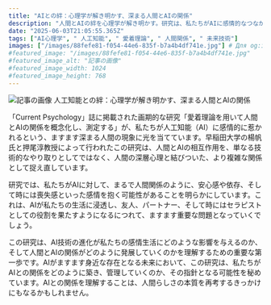 ```yaml
---
title: "AIとの絆：心理学が解き明かす、深まる人間とAIの関係"
description: "人間とAIの絆を心理学が解き明かす。研究は、私たちがAIに感情的なつながりを感じ、安心感や依存を抱く可能性を示唆。AIとの関係が深まる中、その影響と管理を理解する手がかりとなる。"
date: "2025-06-03T21:05:55.365Z"
tags: ["AI心理学", " 人工知能", " 愛着理論", " 人間関係", " 未来技術"]
images: ["/images/88fefe81-f054-44e6-835f-b7a4b4df741e.jpg"] # Для og:image
#featured_image: "/images/88fefe81-f054-44e6-835f-b7a4b4df741e.jpg"
#featured_image_alt: "記事の画像"
#featured_image_width: 1024
#featured_image_height: 768
---
```

![記事の画像](/images/88fefe81-f054-44e6-835f-b7a4b4df741e.jpg)
人工知能との絆：心理学が解き明かす、深まる人間とAIの関係

「Current Psychology」誌に掲載された画期的な研究「愛着理論を用いて人間とAIの関係を概念化し、測定する」が、私たちが人工知能（AI）に感情的に惹かれるという、ますます深まる人間の現象に光を当てています。早稲田大学の楊帆氏と押尾淳教授によって行われたこの研究は、人間とAIの相互作用を、単なる技術的なやり取りとしてではなく、人間の深層心理と結びついた、より複雑な関係として捉え直しています。

研究では、私たちがAIに対して、まるで人間関係のように、安心感や依存、そして時には喪失感といった感情を抱く可能性があることを明らかにしています。これは、AIが私たちの生活に浸透し、友人、パートナー、そして時にはセラピストとしての役割を果たすようになるにつれて、ますます重要な問題となっていくでしょう。

この研究は、AI技術の進化が私たちの感情生活にどのような影響を与えるのか、そして人間とAIの関係がどのように発展していくのかを理解するための重要な第一歩です。AIがますます身近な存在となる未来において、この研究は、私たちがAIとの関係をどのように築き、管理していくのか、その指針となる可能性を秘めています。AIとの関係を理解することは、人間らしさの本質を再考するきっかけにもなるかもしれません。
